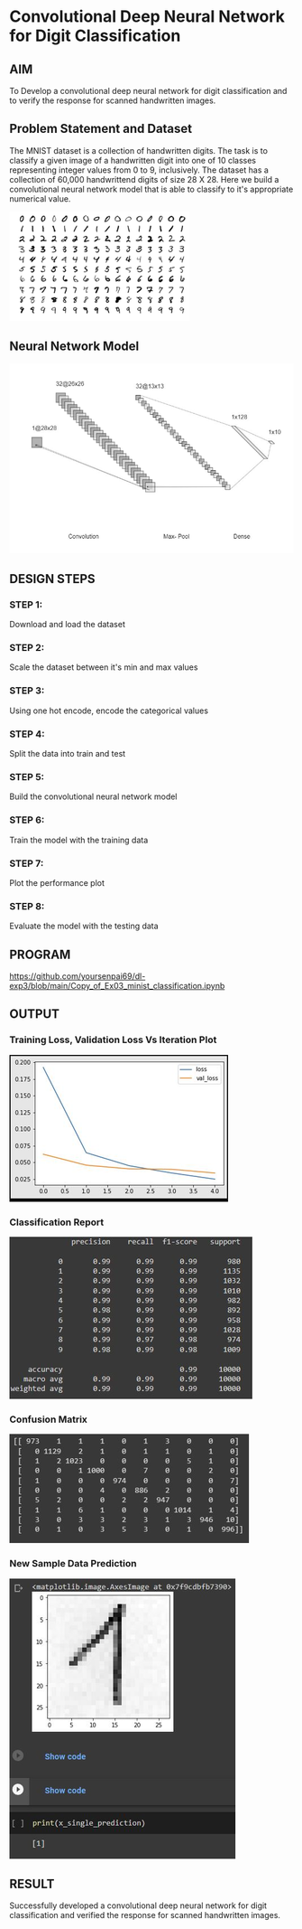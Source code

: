 # Convolutional Deep Neural Network for Digit Classification

## AIM

To Develop a convolutional deep neural network for digit classification and to verify the response for scanned handwritten images.

## Problem Statement and Dataset
The MNIST dataset is a collection of handwritten digits. The task is to classify a given image of a handwritten digit into one of 10 classes representing integer values from 0 to 9, inclusively. The dataset has a collection of 60,000 handwrittend digits of size 28 X 28. Here we build a convolutional neural network model that is able to classify to it's appropriate numerical value.

<img src="https://github.com/yoursenpai69/dl-exp3/blob/main/dataset.png" alt="not available" title="Optional title">

## Neural Network Model

<img src="https://github.com/yoursenpai69/dl-exp3/blob/main/nnmodel.JPG" alt="not available" title="Optional title">

## DESIGN STEPS

### STEP 1:
Download and load the dataset

### STEP 2:
Scale the dataset between it's min and max values

### STEP 3:
Using one hot encode, encode the categorical values

### STEP 4:
Split the data into train and test

### STEP 5:
Build the convolutional neural network model

### STEP 6:
Train the model with the training data

### STEP 7:
Plot the performance plot

### STEP 8:
Evaluate the model with the testing data

## PROGRAM

https://github.com/yoursenpai69/dl-exp3/blob/main/Copy_of_Ex03_minist_classification.ipynb

## OUTPUT

### Training Loss, Validation Loss Vs Iteration Plot

<img src="https://github.com/yoursenpai69/dl-exp3/blob/main/plot.JPG" alt="not available" title="Optional title">

### Classification Report

<img src="https://github.com/yoursenpai69/dl-exp3/blob/main/class_report.JPG" alt="not available" title="Optional title">

### Confusion Matrix

<img src="https://github.com/yoursenpai69/dl-exp3/blob/main/conf_matrix.JPG" alt="not available" title="Optional title">

### New Sample Data Prediction

<img src="https://github.com/yoursenpai69/dl-exp3/blob/main/output.JPG" alt="not available" title="Optional title">

## RESULT
Successfully developed a convolutional deep neural network for digit classification and verified the response for scanned handwritten images.
